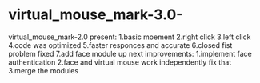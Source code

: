 # virtual_mouse_mark-3.0-
virtual_mouse_mark-2.0
present:
  1.basic moement
  2.right click 
  3.left click
  4.code was optimized 
  5.faster responces and accurate 
  6.closed fist problem fixed 
  7.add face module 
up next improvements:
  1.implement face authentication 
  2.face and virtual mouse work independently fix that 
  3.merge the modules
